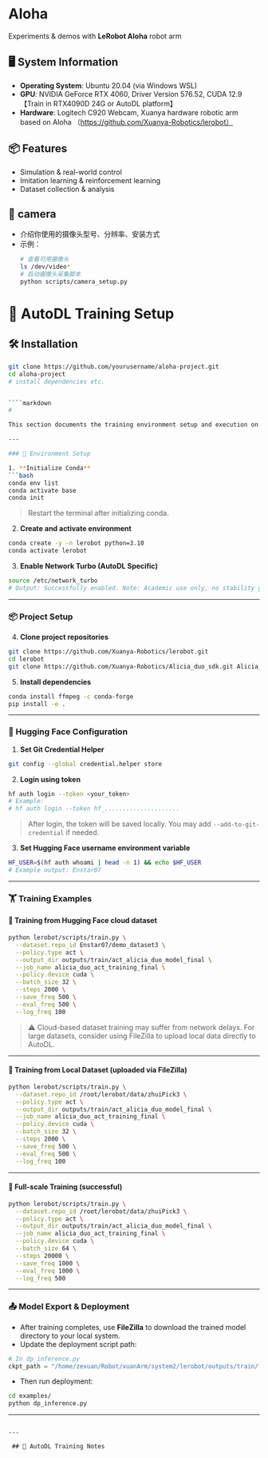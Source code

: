 # Aloha

Experiments & demos with **LeRobot Aloha** robot arm  

## 🖥️ System Information
- **Operating System**: Ubuntu 20.04 (via Windows WSL)
- **GPU**: NVIDIA GeForce RTX 4060, Driver Version 576.52, CUDA 12.9 【Train in RTX4090D 24G or AutoDL platform】
- **Hardware**: Logitech C920 Webcam, Xuanya hardware robotic arm based on Aloha （https://github.com/Xuanya-Robotics/lerobot）

## 📦 Features
- Simulation & real-world control
- Imitation learning & reinforcement learning
- Dataset collection & analysis

## 🎥 camera 
- 介绍你使用的摄像头型号、分辨率、安装方式
- 示例：
  ```bash
  # 查看可用摄像头
  ls /dev/video*
  # 启动摄像头采集脚本
  python scripts/camera_setup.py


# 🧪 AutoDL Training Setup
## 🛠 Installation
```bash
git clone https://github.com/yourusername/aloha-project.git
cd aloha-project
# install dependencies etc.


````markdown
#

This section documents the training environment setup and execution on the **AutoDL platform**, including conda environment setup, code installation, Hugging Face integration, and training script usage.

---

### 🔧 Environment Setup

1. **Initialize Conda**
```bash
conda env list
conda activate base
conda init
````

> Restart the terminal after initializing conda.

2. **Create and activate environment**

```bash
conda create -y -n lerobot python=3.10
conda activate lerobot
```

3. **Enable Network Turbo (AutoDL Specific)**

```bash
source /etc/network_turbo
# Output: Successfully enabled. Note: Academic use only, no stability guaranteed.
```

---

### 📦 Project Setup

4. **Clone project repositories**

```bash
git clone https://github.com/Xuanya-Robotics/lerobot.git
cd lerobot
git clone https://github.com/Xuanya-Robotics/Alicia_duo_sdk.git Alicia_duo_sdk
```

5. **Install dependencies**

```bash
conda install ffmpeg -c conda-forge
pip install -e .
```

---

### 🔐 Hugging Face Configuration

1. **Set Git Credential Helper**

```bash
git config --global credential.helper store
```

2. **Login using token**

```bash
hf auth login --token <your_token>
# Example:
# hf auth login --token hf_..................... 
```

> After login, the token will be saved locally. You may add `--add-to-git-credential` if needed.

3. **Set Hugging Face username environment variable**

```bash
HF_USER=$(hf auth whoami | head -n 1) && echo $HF_USER
# Example output: Enstar07
```

---

### 🏋️ Training Examples

#### 📡 Training from Hugging Face cloud dataset

```bash
python lerobot/scripts/train.py \
  --dataset.repo_id Enstar07/demo_dataset3 \
  --policy.type act \
  --output_dir outputs/train/act_alicia_duo_model_final \
  --job_name alicia_duo_act_training_final \
  --policy.device cuda \
  --batch_size 32 \
  --steps 2000 \
  --save_freq 500 \
  --eval_freq 500 \
  --log_freq 100
```

> ⚠️ Cloud-based dataset training may suffer from network delays.
> For large datasets, consider using FileZilla to upload local data directly to AutoDL.

---

#### 💾 Training from Local Dataset (uploaded via FileZilla)

```bash
python lerobot/scripts/train.py \
  --dataset.repo_id /root/lerobot/data/zhuiPick3 \
  --policy.type act \
  --output_dir outputs/train/act_alicia_duo_model_final \
  --job_name alicia_duo_act_training_final \
  --policy.device cuda \
  --batch_size 32 \
  --steps 2000 \
  --save_freq 500 \
  --eval_freq 500 \
  --log_freq 100
```

---

#### 🚀 Full-scale Training (successful)

```bash
python lerobot/scripts/train.py \
  --dataset.repo_id /root/lerobot/data/zhuiPick3 \
  --policy.type act \
  --output_dir outputs/train/act_alicia_duo_model_final \
  --job_name alicia_duo_act_training_final \
  --policy.device cuda \
  --batch_size 64 \
  --steps 20000 \
  --save_freq 1000 \
  --eval_freq 1000 \
  --log_freq 500
```

---

### 📤 Model Export & Deployment

* After training completes, use **FileZilla** to download the trained model directory to your local system.
* Update the deployment script path:

```python
# In dp_inference.py
ckpt_path = "/home/zexuan/Robot/xuanArm/system2/lerobot/outputs/train/filezilla/020000/pretrained_model"
```

* Then run deployment:

```bash
cd examples/
python dp_inference.py
```

---

```

---

 ## 🧪 AutoDL Training Notes
```


